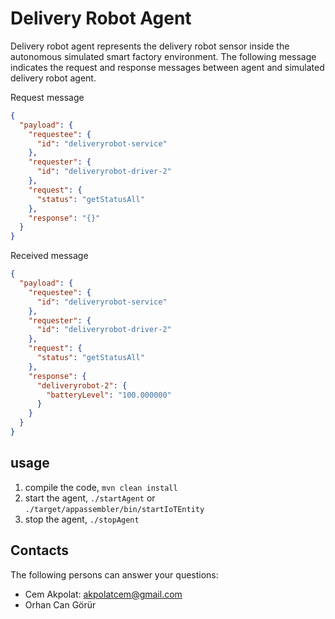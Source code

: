 # Delivery Robot Agent

Delivery robot agent represents the delivery robot sensor inside the autonomous simulated smart factory environment.
The following message indicates the request and response messages between agent and simulated delivery robot agent.

Request message

```json
{
  "payload": {
    "requestee": {
      "id": "deliveryrobot-service"
    },
    "requester": {
      "id": "deliveryrobot-driver-2"
    },
    "request": {
      "status": "getStatusAll"
    },
    "response": "{}"
  }
}
```

Received message

```json
{
  "payload": {
    "requestee": {
      "id": "deliveryrobot-service"
    },
    "requester": {
      "id": "deliveryrobot-driver-2"
    },
    "request": {
      "status": "getStatusAll"
    },
    "response": {
      "deliveryrobot-2": {
        "batteryLevel": "100.000000"
      }
    }
  }
}
```

## usage
1. compile the code, `mvn clean install`
2. start the agent, `./startAgent` or `./target/appassembler/bin/startIoTEntity`
3. stop the agent, `./stopAgent`  

## Contacts

The following persons can answer your questions: 

- Cem Akpolat: [akpolatcem@gmail.com](mailto://akpolatcem@gmail.com)
- Orhan Can Görür